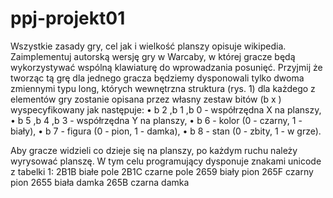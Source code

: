 # ppj-projekt01

Wszystkie zasady gry, cel jak i wielkość planszy opisuje wikipedia. Zaimplementuj
autorską wersję gry w Warcaby, w której gracze będą wykorzystywać wspólną
klawiaturę do wprowadzania posunięć.
Przyjmij że tworząc tą grę dla jednego gracza będziemy dysponowali tylko dwoma
zmiennymi typu long, których wewnętrzna struktura (rys. 1) dla każdego z elementów
gry zostanie opisana przez własny zestaw bitów (b x ) wyspecyfikowany jak następuje:
• b 2 ,b 1 ,b 0 - współrzędna X na planszy,
• b 5 ,b 4 ,b 3 - współrzędna Y na planszy,
• b 6 - kolor (0 - czarny, 1 - biały),
• b 7 - figura (0 - pion, 1 - damka),
• b 8 - stan (0 - zbity, 1 - w grze).

Aby gracze widzieli co dzieje się na planszy, po każdym ruchu należy wyrysować
planszę. W tym celu programujący dysponuje znakami unicode z tabelki 1:
2B1B
białe pole
2B1C
czarne pole
2659
biały pion
265F
czarny pion
2655
biała damka
265B czarna damka
